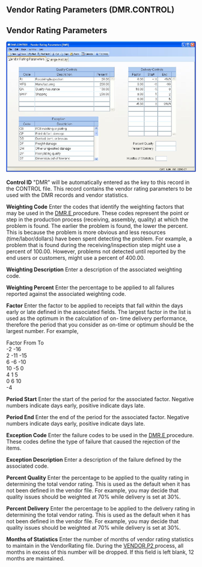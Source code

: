##  Vendor Rating Parameters (DMR.CONTROL)

<PageHeader />

##  Vendor Rating Parameters

![](./DMR-CONTROL-1.jpg)

**Control ID** "DMR" will be automatically entered as the key to this record
in the CONTROL file. This record contains the vendor rating parameters to be
used with the DMR records and vendor statistics.  
  
**Weighting Code** Enter the codes that identify the weighting factors that may be used in the [ DMR.E ](DMR-E/README.md) procedure. These codes represent the point or step in the production process (receiving, assembly, quality) at which the problem is found. The earlier the problem is found, the lower the percent. This is because the problem is more obvious and less resources (time/labor/dollars) have been spent detecting the problem. For example, a problem that is found during the receiving/inspection step might use a percent of 100.00. However, problems not detected until reported by the end users or customers, might use a percent of 400.00.   
  
**Weighting Description** Enter a description of the associated weighting
code.  
  
**Weighting Percent** Enter the percentage to be applied to all failures
reported against the associated weighting code.  
  
**Factor** Enter the factor to be applied to receipts that fall within the
days early or late defined in the associated fields. The largest factor in the
list is used as the optimum in the calculation of on- time delivery
performance, therefore the period that you consider as on-time or optimum
should be the largest number. For example,  
  
Factor From To  
-2 -16   
2 -11 -15  
6 -6 -10  
10 -5 0  
4 1 5  
0 6 10  
-4   
  
**Period Start** Enter the start of the period for the associated factor.
Negative numbers indicate days early, positive indicate days late.  
  
**Period End** Enter the end of the period for the associated factor. Negative
numbers indicate days early, positive indicate days late.  
  
**Exception Code** Enter the failure codes to be used in the [ DMR.E ](DMR-E/README.md) procedure. These codes define the type of failure that caused the rejection of the items.   
  
**Exception Description** Enter a description of the failure defined by the
associated code.  
  
**Percent Quality** Enter the percentage to be applied to the quality rating
in determining the total vendor rating. This is used as the default when it
has not been defined in the vendor file. For example, you may decide that
quality issues should be weighted at 70% while delivery is set at 30%.  
  
**Percent Delivery** Enter the percentage to be applied to the delivery rating
in determining the total vendor rating. This is used as the default when it
has not been defined in the vendor file. For example, you may decide that
quality issues should be weighted at 70% while delivery is set at 30%.  
  
**Months of Statistics** Enter the number of months of vendor rating statistics to maintain in the VendorRating file. During the [ VENDOR.P2 ](VENDOR-P2/README.md) process, all months in excess of this number will be dropped. If this field is left blank, 12 months are maintained.   
  
  
<badge text= "Version 8.10.57" vertical="middle" />

<PageFooter />